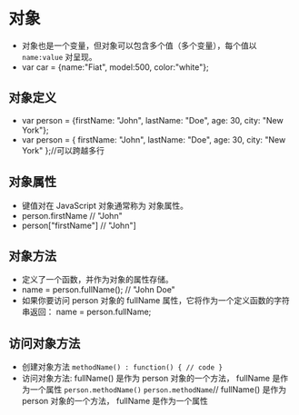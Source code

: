 # 对象

- 对象也是一个变量，但对象可以包含多个值（多个变量），每个值以 `name:value` 对呈现。
- var car = {name:"Fiat", model:500, color:"white"};

## 对象定义

- var person = {firstName: "John", lastName: "Doe", age: 30, city: "New York"};
- var person = {
  firstName: "John",
  lastName: "Doe",
  age: 30,
  city: "New York"
};//可以跨越多行

## 对象属性

- 键值对在 JavaScript 对象通常称为 对象属性。
- person.firstName // "John"
- person["firstName"] // "John"]

## 对象方法

- 定义了一个函数，并作为对象的属性存储。
- name = person.fullName(); // "John Doe"
- 如果你要访问 person 对象的 fullName 属性，它将作为一个定义函数的字符串返回：
  name = person.fullName;

## 访问对象方法

- 创建对象方法
`methodName() : function() { // code }`
- 访问对象方法: fullName() 是作为 person 对象的一个方法， fullName 是作为一个属性
`person.methodName()`
`person.methodName`// fullName() 是作为 person 对象的一个方法， fullName 是作为一个属性
